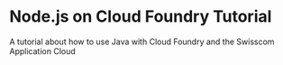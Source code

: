 # Node.js on Cloud Foundry Tutorial

A tutorial about how to use Java with Cloud Foundry and the Swisscom Application Cloud
